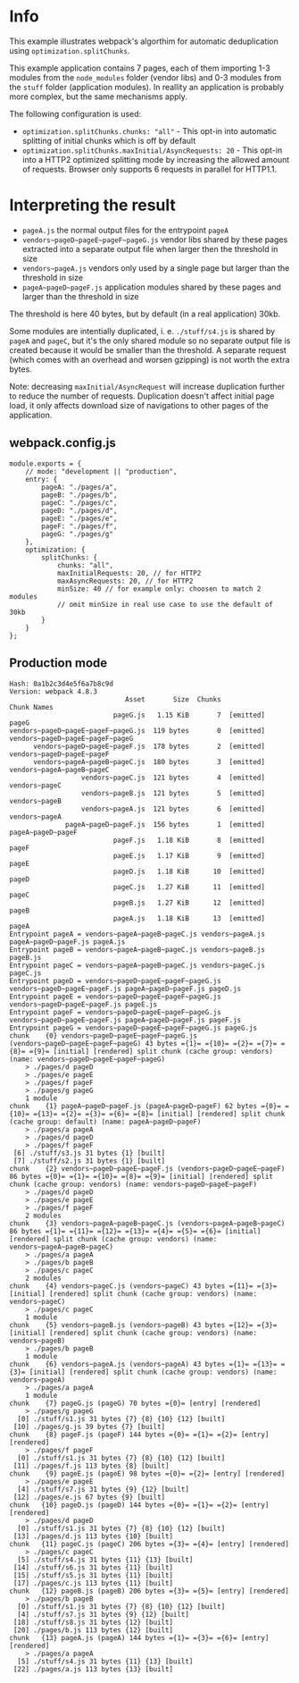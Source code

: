 # Info

This example illustrates webpack's algorthim for automatic deduplication using `optimization.splitChunks`.

This example application contains 7 pages, each of them importing 1-3 modules from the `node_modules` folder (vendor libs) and 0-3 modules from the `stuff` folder (application modules). In reallity an application is probably more complex, but the same mechanisms apply.

The following configuration is used:

* `optimization.splitChunks.chunks: "all"` - This opt-in into automatic splitting of initial chunks which is off by default
* `optimization.splitChunks.maxInitial/AsyncRequests: 20` - This opt-in into a HTTP2 optimized splitting mode by increasing the allowed amount of requests. Browser only supports 6 requests in parallel for HTTP1.1.

# Interpreting the result

* `pageA.js` the normal output files for the entrypoint `pageA`
* `vendors~pageD~pageE~pageF~pageG.js` vendor libs shared by these pages extracted into a separate output file when larger then the threshold in size
* `vendors~pageA.js` vendors only used by a single page but larger than the threshold in size
* `pageA~pageD~pageF.js` application modules shared by these pages and larger than the threshold in size

The threshold is here 40 bytes, but by default (in a real application) 30kb.

Some modules are intentially duplicated, i. e. `./stuff/s4.js` is shared by `pageA` and `pageC`, but it's the only shared module so no separate output file is created because it would be smaller than the threshold. A separate request (which comes with an overhead and worsen gzipping) is not worth the extra bytes.

Note: decreasing `maxInitial/AsyncRequest` will increase duplication further to reduce the number of requests. Duplication doesn't affect initial page load, it only affects download size of navigations to other pages of the application.

## webpack.config.js

```
module.exports = {
	// mode: "development || "production",
	entry: {
		pageA: "./pages/a",
		pageB: "./pages/b",
		pageC: "./pages/c",
		pageD: "./pages/d",
		pageE: "./pages/e",
		pageF: "./pages/f",
		pageG: "./pages/g"
	},
	optimization: {
		splitChunks: {
			chunks: "all",
			maxInitialRequests: 20, // for HTTP2
			maxAsyncRequests: 20, // for HTTP2
			minSize: 40 // for example only: choosen to match 2 modules
			// omit minSize in real use case to use the default of 30kb
		}
	}
};
```

## Production mode

```
Hash: 0a1b2c3d4e5f6a7b8c9d
Version: webpack 4.8.3
                             Asset       Size  Chunks             Chunk Names
                          pageG.js   1.15 KiB       7  [emitted]  pageG
vendors~pageD~pageE~pageF~pageG.js  119 bytes       0  [emitted]  vendors~pageD~pageE~pageF~pageG
      vendors~pageD~pageE~pageF.js  178 bytes       2  [emitted]  vendors~pageD~pageE~pageF
      vendors~pageA~pageB~pageC.js  180 bytes       3  [emitted]  vendors~pageA~pageB~pageC
                  vendors~pageC.js  121 bytes       4  [emitted]  vendors~pageC
                  vendors~pageB.js  121 bytes       5  [emitted]  vendors~pageB
                  vendors~pageA.js  121 bytes       6  [emitted]  vendors~pageA
              pageA~pageD~pageF.js  156 bytes       1  [emitted]  pageA~pageD~pageF
                          pageF.js   1.18 KiB       8  [emitted]  pageF
                          pageE.js   1.17 KiB       9  [emitted]  pageE
                          pageD.js   1.18 KiB      10  [emitted]  pageD
                          pageC.js   1.27 KiB      11  [emitted]  pageC
                          pageB.js   1.27 KiB      12  [emitted]  pageB
                          pageA.js   1.18 KiB      13  [emitted]  pageA
Entrypoint pageA = vendors~pageA~pageB~pageC.js vendors~pageA.js pageA~pageD~pageF.js pageA.js
Entrypoint pageB = vendors~pageA~pageB~pageC.js vendors~pageB.js pageB.js
Entrypoint pageC = vendors~pageA~pageB~pageC.js vendors~pageC.js pageC.js
Entrypoint pageD = vendors~pageD~pageE~pageF~pageG.js vendors~pageD~pageE~pageF.js pageA~pageD~pageF.js pageD.js
Entrypoint pageE = vendors~pageD~pageE~pageF~pageG.js vendors~pageD~pageE~pageF.js pageE.js
Entrypoint pageF = vendors~pageD~pageE~pageF~pageG.js vendors~pageD~pageE~pageF.js pageA~pageD~pageF.js pageF.js
Entrypoint pageG = vendors~pageD~pageE~pageF~pageG.js pageG.js
chunk    {0} vendors~pageD~pageE~pageF~pageG.js (vendors~pageD~pageE~pageF~pageG) 43 bytes ={1}= ={10}= ={2}= ={7}= ={8}= ={9}= [initial] [rendered] split chunk (cache group: vendors) (name: vendors~pageD~pageE~pageF~pageG)
    > ./pages/d pageD
    > ./pages/e pageE
    > ./pages/f pageF
    > ./pages/g pageG
    1 module
chunk    {1} pageA~pageD~pageF.js (pageA~pageD~pageF) 62 bytes ={0}= ={10}= ={13}= ={2}= ={3}= ={6}= ={8}= [initial] [rendered] split chunk (cache group: default) (name: pageA~pageD~pageF)
    > ./pages/a pageA
    > ./pages/d pageD
    > ./pages/f pageF
 [6] ./stuff/s3.js 31 bytes {1} [built]
 [7] ./stuff/s2.js 31 bytes {1} [built]
chunk    {2} vendors~pageD~pageE~pageF.js (vendors~pageD~pageE~pageF) 86 bytes ={0}= ={1}= ={10}= ={8}= ={9}= [initial] [rendered] split chunk (cache group: vendors) (name: vendors~pageD~pageE~pageF)
    > ./pages/d pageD
    > ./pages/e pageE
    > ./pages/f pageF
    2 modules
chunk    {3} vendors~pageA~pageB~pageC.js (vendors~pageA~pageB~pageC) 86 bytes ={1}= ={11}= ={12}= ={13}= ={4}= ={5}= ={6}= [initial] [rendered] split chunk (cache group: vendors) (name: vendors~pageA~pageB~pageC)
    > ./pages/a pageA
    > ./pages/b pageB
    > ./pages/c pageC
    2 modules
chunk    {4} vendors~pageC.js (vendors~pageC) 43 bytes ={11}= ={3}= [initial] [rendered] split chunk (cache group: vendors) (name: vendors~pageC)
    > ./pages/c pageC
    1 module
chunk    {5} vendors~pageB.js (vendors~pageB) 43 bytes ={12}= ={3}= [initial] [rendered] split chunk (cache group: vendors) (name: vendors~pageB)
    > ./pages/b pageB
    1 module
chunk    {6} vendors~pageA.js (vendors~pageA) 43 bytes ={1}= ={13}= ={3}= [initial] [rendered] split chunk (cache group: vendors) (name: vendors~pageA)
    > ./pages/a pageA
    1 module
chunk    {7} pageG.js (pageG) 70 bytes ={0}= [entry] [rendered]
    > ./pages/g pageG
  [0] ./stuff/s1.js 31 bytes {7} {8} {10} {12} [built]
 [10] ./pages/g.js 39 bytes {7} [built]
chunk    {8} pageF.js (pageF) 144 bytes ={0}= ={1}= ={2}= [entry] [rendered]
    > ./pages/f pageF
  [0] ./stuff/s1.js 31 bytes {7} {8} {10} {12} [built]
 [11] ./pages/f.js 113 bytes {8} [built]
chunk    {9} pageE.js (pageE) 98 bytes ={0}= ={2}= [entry] [rendered]
    > ./pages/e pageE
  [4] ./stuff/s7.js 31 bytes {9} {12} [built]
 [12] ./pages/e.js 67 bytes {9} [built]
chunk   {10} pageD.js (pageD) 144 bytes ={0}= ={1}= ={2}= [entry] [rendered]
    > ./pages/d pageD
  [0] ./stuff/s1.js 31 bytes {7} {8} {10} {12} [built]
 [13] ./pages/d.js 113 bytes {10} [built]
chunk   {11} pageC.js (pageC) 206 bytes ={3}= ={4}= [entry] [rendered]
    > ./pages/c pageC
  [5] ./stuff/s4.js 31 bytes {11} {13} [built]
 [14] ./stuff/s6.js 31 bytes {11} [built]
 [15] ./stuff/s5.js 31 bytes {11} [built]
 [17] ./pages/c.js 113 bytes {11} [built]
chunk   {12} pageB.js (pageB) 206 bytes ={3}= ={5}= [entry] [rendered]
    > ./pages/b pageB
  [0] ./stuff/s1.js 31 bytes {7} {8} {10} {12} [built]
  [4] ./stuff/s7.js 31 bytes {9} {12} [built]
 [18] ./stuff/s8.js 31 bytes {12} [built]
 [20] ./pages/b.js 113 bytes {12} [built]
chunk   {13} pageA.js (pageA) 144 bytes ={1}= ={3}= ={6}= [entry] [rendered]
    > ./pages/a pageA
  [5] ./stuff/s4.js 31 bytes {11} {13} [built]
 [22] ./pages/a.js 113 bytes {13} [built]
```